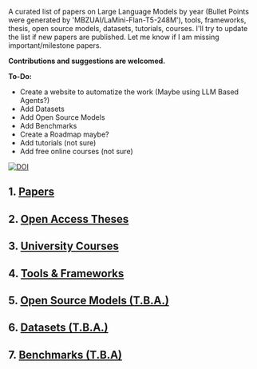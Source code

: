 A curated list of papers on Large Language Models by year (Bullet Points were generated by 'MBZUAI/LaMini-Flan-T5-248M'), tools, frameworks, thesis, open source models, datasets, tutorials, courses. I'll try to update the list if new papers are published. Let me know if I am missing important/milestone papers. 

**Contributions and suggestions are welcomed.**

**To-Do:**
* Create a website to automatize the work (Maybe using LLM Based Agents?)
* Add Datasets
* Add Open Source Models
* Add Benchmarks
* Create a Roadmap maybe?
* Add tutorials (not sure)
* Add free online courses (not sure)

[![DOI](https://zenodo.org/badge/DOI/10.5281/zenodo.11244018.svg)](https://doi.org/10.5281/zenodo.11244018)

## 1. [Papers](Papers.md)

## 2. [Open Access Theses](Theses.md)

## 3. [University Courses](UniversityCourses.md)

## 4. [Tools & Frameworks](ToolsFrameworks.md)

## 5. [Open Source Models (T.B.A.)](OpenSourceModels.md)

## 6. [Datasets (T.B.A.)](Datasets.md)

## 7. [Benchmarks (T.B.A)](Bencmarks.md)


  





